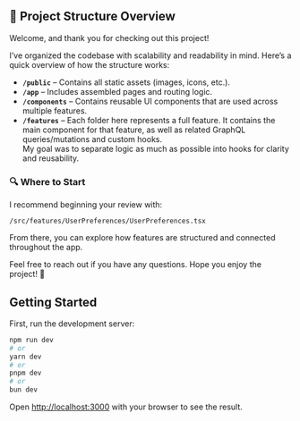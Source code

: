 ## 👋 Project Structure Overview

Welcome, and thank you for checking out this project!

I’ve organized the codebase with scalability and readability in mind. Here’s a quick overview of how the structure works:

- **`/public`** – Contains all static assets (images, icons, etc.).
- **`/app`** – Includes assembled pages and routing logic.
- **`/components`** – Contains reusable UI components that are used across multiple features.
- **`/features`** – Each folder here represents a full feature. It contains the main component for that feature, as well as related GraphQL queries/mutations and custom hooks.  
  My goal was to separate logic as much as possible into hooks for clarity and reusability.

### 🔍 Where to Start

I recommend beginning your review with:

```
/src/features/UserPreferences/UserPreferences.tsx
```

From there, you can explore how features are structured and connected throughout the app.

Feel free to reach out if you have any questions. Hope you enjoy the project! 🙌

## Getting Started

First, run the development server:

```bash
npm run dev
# or
yarn dev
# or
pnpm dev
# or
bun dev
```

Open [http://localhost:3000](http://localhost:3000) with your browser to see the result.
